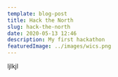 ```yaml
---
template: blog-post
title: Hack the North
slug: hack-the-north
date: 2020-05-13 12:46
description: My first hackathon
featuredImage: ../images/wics.png
---
```


ljlkjl